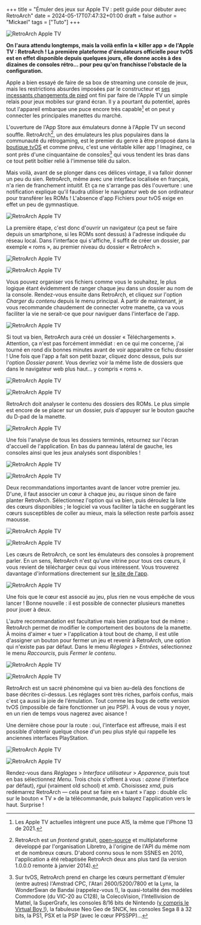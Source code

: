 +++
title = "Émuler des jeux sur Apple TV : petit guide pour débuter avec RetroArch"
date = 2024-05-17T07:47:32+01:00
draft = false
author = "Mickael"
tags = ["Tuto"]
+++

![RetroArch Apple TV](retro.jpg "Ce jour est enfin arrivé.")

**On l'aura attendu longtemps, mais la voilà enfin la « killer app » de l'Apple TV : RetroArch ! La première plateforme d'émulateurs officielle pour tvOS est en effet disponible depuis quelques jours, elle donne accès à des dizaines de consoles rétro… pour peu qu'on franchisse l'obstacle de la configuration.**

Apple a bien essayé de faire de sa box de streaming une console de jeux, mais les restrictions absurdes imposées par le constructeur et [ses incessants changements de pied](https://nostick.fr/articles/2024/mars/2603_applearcade/) ont fini par faire de l'Apple TV un simple relais pour jeux mobiles sur grand écran. Il y a pourtant du potentiel, après tout l'appareil embarque une puce encore très capable[^1] et on peut y connecter les principales manettes du marché.

L'ouverture de l'App Store aux émulateurs donne à l'Apple TV un second souffle. RetroArch[^2], un des émulateurs les plus populaires dans la communauté du rétrogaming, est le premier du genre à être proposé dans la [boutique tvOS](https://apps.apple.com/fr/app/retroarch/id6499539433) et comme prévu, c'est une véritable killer app ! Imaginez, ce sont près d'une cinquantaine de consoles[^3] qui vous tendent les bras dans ce tout petit boîtier relié à l'immense télé du salon.

Mais voilà, avant de se plonger dans ces délices vintage, il va falloir donner un peu du sien. RetroArch, même avec une interface localisée en français, n'a rien de franchement intuitif. Et ça ne s'arrange pas dès l'ouverture : une notification explique qu'il faudra utiliser le navigateur web de son ordinateur pour transférer les ROMs ! L'absence d'app Fichiers pour tvOS exige en effet un peu de gymnastique.

![RetroArch Apple TV](retro1.jpg "Les adresses diffèrent en fonction de votre réseau et du nom donné à l'Apple TV.")

La première étape, c'est donc d'ouvrir un navigateur (ça peut se faire depuis un smartphone, si les ROMs sont dessus) à l'adresse  indiquée du réseau local. Dans l'interface qui s'affiche, il suffit de créer un dossier, par exemple « roms », au premier niveau du dossier « RetroArch ».

![RetroArch Apple TV](retro2.jpg "")

![RetroArch Apple TV](retro3.jpg "")

Vous pouvez organiser vos fichiers comme vous le souhaitez, le plus logique étant évidemment de ranger chaque jeu dans un dossier au nom de la console. Rendez-vous ensuite dans RetroArch, et cliquez sur l'option *Charger du contenu* depuis le menu principal. À partir de maintenant, je vous recommande chaudement de connecter votre manette, ça va vous faciliter la vie ne serait-ce que pour naviguer dans l'interface de l'app.

![RetroArch Apple TV](retro4.jpg "")

Si tout va bien, RetroArch aura créé un dossier « Téléchargements ». Attention, ça n'est pas forcément immédiat : en ce qui me concerne, j'ai tourné en rond dix bonnes minutes avant de voir apparaitre ce fichu dossier ! Une fois que l'app a fait son petit bazar, cliquez donc dessus, puis sur l'option *Dossier parent*. Vous devriez voir la même liste de dossiers que dans le navigateur web plus haut… y compris « roms ».

![RetroArch Apple TV](retro5.jpg "")

![RetroArch Apple TV](retro6.jpg "Il est bien là !")

RetroArch doit analyser le contenu des dossiers des ROMs. Le plus simple est encore de se placer sur un dossier, puis d'appuyer sur le bouton gauche du D-pad de la manette.

![RetroArch Apple TV](retro7.jpg "RetroArch vous rappelle les principales commandes en bas de l'écran.")

Une fois l'analyse de tous les dossiers terminés, retournez sur l'écran d'accueil de l'application. En bas du panneau latéral de gauche, les consoles ainsi que les jeux analysés sont disponibles !

![RetroArch Apple TV](retro8.jpg "Ayé !")

![RetroArch Apple TV](retro9.jpg "RetroArch va récupérer automatiquement les jaquettes.")

Deux recommandations importantes avant de lancer votre premier jeu. D'une, il faut associer un cœur à chaque jeu, au risque sinon de faire planter RetroArch. Sélectionnez l'option qui va bien, puis déroulez la liste des cœurs disponibles ; le logiciel va vous faciliter la tâche en suggérant les cœurs susceptibles de coller au mieux, mais la sélection reste parfois assez maousse. 

![RetroArch Apple TV](retro10.jpg "")

![RetroArch Apple TV](retro11.jpg "")

Les cœurs de RetroArch, ce sont les émulateurs des consoles à proprement parler. En un sens, RetroArch n'est qu'une vitrine pour tous ces cœurs, il vous revient de télécharger ceux qui vous intéressent. Vous trouverez davantage d'informations directement sur [le site de l'app](https://www.retroarch.com/?page=cores).

![RetroArch Apple TV](retro12.jpg "Et voilà un jeu bien associé.")

Une fois que le cœur est associé au jeu, plus rien ne vous empêche de vous lancer ! Bonne nouvelle : il est possible de connecter plusieurs manettes pour jouer à deux.

L'autre recommandation est facultative mais bien pratique tout de même : RetroArch permet de modifier le comportement des boutons de la manette. À moins d'aimer « tuer » l'application à tout bout de champ, il est utile d'assigner un bouton pour fermer un jeu et revenir à RetroArch, une option qui n'existe pas par défaut. Dans le menu *Réglages* > *Entrées*, sélectionnez le menu *Raccourcis*, puis *Fermer le contenu*. 

![RetroArch Apple TV](retro13.jpg "")

![RetroArch Apple TV](retro14.jpg "Vous avez quelques secondes pour appuyer sur le bouton qui permettra de fermer le jeu. Ça peut être, par exemple, le clic du stick droit (« button 15 »).")

RetroArch est un sacré phénomène qui va bien au-delà des fonctions de base décrites ci-dessus. Les réglages sont très riches, parfois confus, mais c'est ça aussi la joie de l'émulation. Tout comme les bugs de cette version tvOS (impossible de faire fonctionner un jeu PSP). À vous de vous y noyer, en un rien de temps vous nagerez avec aisance ! 

Une dernière chose pour la route : oui, l'interface est affreuse, mais il est possible d'obtenir quelque chose d'un peu plus stylé qui rappelle les anciennes interfaces PlayStation.

![RetroArch Apple TV](retro15.jpg "")

![RetroArch Apple TV](retro16.jpg "")

Rendez-vous dans *Réglages* > *Interface utilisateur* > *Apparence*, puis tout en bas sélectionnez *Menu*. Trois choix s'offrent à vous : *ozone* (l'interface par défaut), *rgui* (vraiment old school) et *xmb*. Choisissez *xmd*, puis redémarrez RetroArch — cela peut se faire en « tuant » l'app : double clic sur le bouton « TV » de la télécommande, puis balayez l'application vers le haut. Surprise !

[^1]: Les Apple TV actuelles intègrent une puce A15, la même que l'iPhone 13 de 2021.

[^2]: RetroArch est un *frontend* gratuit, [open-source](https://github.com/libretro/RetroArch) et multiplateforme développé par l'organisation Libretro, à l'origine de l'API du même nom et de nombreux cœurs. D'abord connu sous le nom SSNES en 2010, l'application a été rebaptisée RetroArch deux ans plus tard (la version 1.0.0.0 remonte à janvier 2014).

[^3]: Sur tvOS, RetroArch prend en charge les cœurs permettant d'émuler (entre autres) l'Amstrad CPC, l'Atari 2600/5200/7800 et la Lynx, la WonderSwan de Bandai (rappelez-vous !), la quasi-totalité des modèles Commodore (du VIC-20 au C128), la ColecoVision, l'Intellivision de Mattel, la SuperGrafx, les consoles 8/16 bits de Nintendo ([y compris le Virtual Boy !](https://nostick.fr/articles/2024/mai/0205-apercu-de-lemulateur-virtual-boy-pour-apple-vision-pro/)), la fabuleuse Neo Geo de SNCK, les consoles Sega 8 à 32 bits, la PS1, PSX et la PSP (avec le cœur PPSSPP)…
